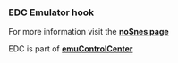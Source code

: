 ### EDC Emulator hook

For more information visit the [**no$nes page**](https://github.com/PhoenixInteractiveNL/edc-masterhook/wiki/Emulator-nones#menu)

EDC is part of [**emuControlCenter**](https://github.com/PhoenixInteractiveNL/emuControlCenter/wiki)
